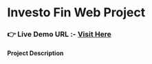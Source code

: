 # Investo Fin Web Project
### **👉 Live Demo URL :-** <a href="https://shreyash00007.github.io/Investo-Fin-Web-Project/">**Visit Here**</a>
#### Project Description
<!-- This is Website about a Fintech firm, with implementation of google maps to show and share location -->
